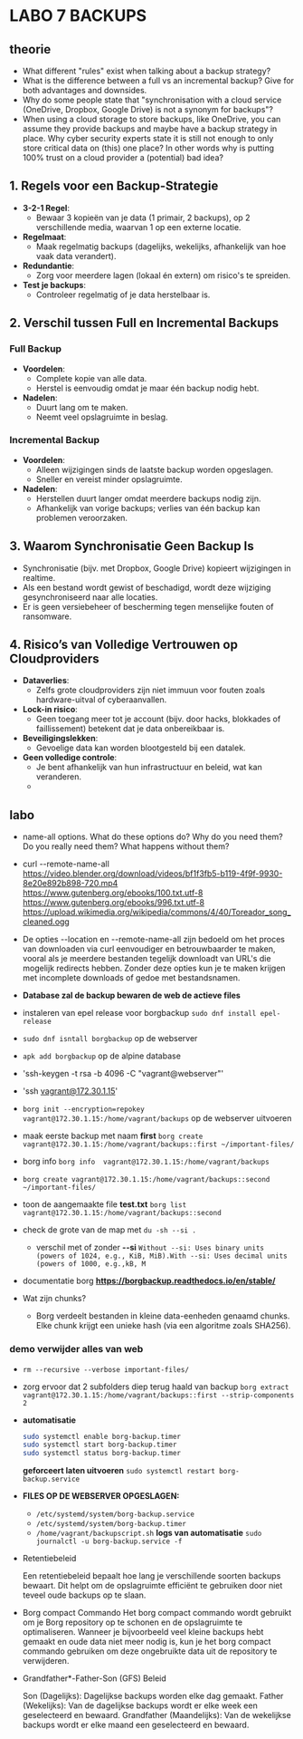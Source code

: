 # LABO 7 BACKUPS

## theorie

- What different "rules" exist when talking about a backup strategy?
- What is the difference between a full vs an incremental backup? Give for both advantages and downsides.
- Why do some people state that "synchronisation with a cloud service (OneDrive, Dropbox, Google Drive) is not a synonym for backups"?
- When using a cloud storage to store backups, like OneDrive, you can assume they provide backups and maybe have a backup strategy in place. Why cyber security experts state it is still not enough to only store critical data on (this) one place? In other words why is putting 100% trust on a cloud provider a (potential) bad idea?

## 1. Regels voor een Backup-Strategie

- **3-2-1 Regel**:
  - Bewaar 3 kopieën van je data (1 primair, 2 backups), op 2 verschillende media, waarvan 1 op een externe locatie.
- **Regelmaat**:
  - Maak regelmatig backups (dagelijks, wekelijks, afhankelijk van hoe vaak data verandert).
- **Redundantie**:
  - Zorg voor meerdere lagen (lokaal én extern) om risico's te spreiden.
- **Test je backups**:
  - Controleer regelmatig of je data herstelbaar is.

## 2. Verschil tussen Full en Incremental Backups

### Full Backup

- **Voordelen**:
  - Complete kopie van alle data.
  - Herstel is eenvoudig omdat je maar één backup nodig hebt.
- **Nadelen**:
  - Duurt lang om te maken.
  - Neemt veel opslagruimte in beslag.

### Incremental Backup

- **Voordelen**:
  - Alleen wijzigingen sinds de laatste backup worden opgeslagen.
  - Sneller en vereist minder opslagruimte.
- **Nadelen**:
  - Herstellen duurt langer omdat meerdere backups nodig zijn.
  - Afhankelijk van vorige backups; verlies van één backup kan problemen veroorzaken.

## 3. Waarom Synchronisatie Geen Backup Is

- Synchronisatie (bijv. met Dropbox, Google Drive) kopieert wijzigingen in realtime.
- Als een bestand wordt gewist of beschadigd, wordt deze wijziging gesynchroniseerd naar alle locaties.
- Er is geen versiebeheer of bescherming tegen menselijke fouten of ransomware.

## 4. Risico’s van Volledige Vertrouwen op Cloudproviders

- **Dataverlies**:
  - Zelfs grote cloudproviders zijn niet immuun voor fouten zoals hardware-uitval of cyberaanvallen.
- **Lock-in risico**:
  - Geen toegang meer tot je account (bijv. door hacks, blokkades of faillissement) betekent dat je data onbereikbaar is.
- **Beveiligingslekken**:
  - Gevoelige data kan worden blootgesteld bij een datalek.
- **Geen volledige controle**:
  - Je bent afhankelijk van hun infrastructuur en beleid, wat kan veranderen.
  -

## labo

- name-all options. What do these options do? Why do you need them? Do you really need them? What happens without them?
- curl --remote-name-all <https://video.blender.org/download/videos/bf1f3fb5-b119-4f9f-9930-8e20e892b898-720.mp4> <https://www.gutenberg.org/ebooks/100.txt.utf-8> <https://www.gutenberg.org/ebooks/996.txt.utf-8> <https://upload.wikimedia.org/wikipedia/commons/4/40/Toreador_song_cleaned.ogg>
- De opties --location en --remote-name-all zijn bedoeld om het proces van downloaden via curl eenvoudiger en betrouwbaarder te maken, vooral als je meerdere bestanden tegelijk downloadt van URL's die mogelijk redirects hebben. Zonder deze opties kun je te maken krijgen met incomplete downloads of gedoe met bestandsnamen.

- **Database zal de backup bewaren de web de actieve files**

- instaleren van epel release voor borgbackup `sudo dnf install epel-release`
- `sudo dnf isntall borgbackup` op de webserver
- `apk add borgbackup` op de alpine database
- 'ssh-keygen -t rsa -b 4096 -C "vagrant@webserver"'
- 'ssh vagrant@172.30.1.15'
- `borg init --encryption=repokey vagrant@172.30.1.15:/home/vagrant/backups` op de webserver uitvoeren
- maak eerste backup met naam **first** `borg create vagrant@172.30.1.15:/home/vagrant/backups::first ~/important-files/`
- borg info `borg info  vagrant@172.30.1.15:/home/vagrant/backups`
- `borg create vagrant@172.30.1.15:/home/vagrant/backups::second ~/important-files/`
- toon de aangemaakte file **test.txt** `borg list  vagrant@172.30.1.15:/home/vagrant/backups::second`

- check de grote van de map met `du -sh --si .`
  - verschil met of zonder **--si** `Without --si: Uses binary units (powers of 1024, e.g., KiB, MiB).With --si: Uses decimal units (powers of 1000, e.g.,kB, M`
- documentatie borg **<https://borgbackup.readthedocs.io/en/stable/>**
- Wat zijn chunks?
  - Borg verdeelt bestanden in kleine data-eenheden genaamd chunks. Elke chunk krijgt een unieke hash (via een algoritme zoals SHA256).

### demo verwijder alles van web

- `rm --recursive --verbose important-files/`
- zorg ervoor dat 2 subfolders diep terug haald van backup ```borg extract vagrant@172.30.1.15:/home/vagrant/backups::first --strip-components 2```

- **automatisatie**

    ```bash
    sudo systemctl enable borg-backup.timer
    sudo systemctl start borg-backup.timer
    sudo systemctl status borg-backup.timer
    ```

    **geforceert laten uitvoeren** `sudo systemctl restart borg-backup.service`

- **FILES OP DE WEBSERVER OPGESLAGEN:**
  - `/etc/systemd/system/borg-backup.service`
  - `/etc/systemd/system/borg-backup.timer`
  - `/home/vagrant/backupscript.sh`
**logs van automatisatie**
`sudo journalctl -u borg-backup.service -f`
- Retentiebeleid

    Een retentiebeleid bepaalt hoe lang je verschillende soorten backups bewaart. Dit helpt om de opslagruimte efficiënt te gebruiken door niet teveel oude backups op te slaan.
- Borg compact Commando
    Het borg compact commando wordt gebruikt om je Borg repository op te schonen en de opslagruimte te optimaliseren. Wanneer je bijvoorbeeld veel kleine backups hebt gemaakt en oude data niet meer nodig is, kun je het borg compact commando gebruiken om deze ongebruikte data uit de repository te verwijderen.
- Grandfather*-Father-Son (GFS) Beleid

    Son (Dagelijks): Dagelijkse backups worden elke dag gemaakt.
    Father (Wekelijks): Van de dagelijkse backups wordt er elke week een geselecteerd en bewaard.
    Grandfather (Maandelijks): Van de wekelijkse backups wordt er elke maand een geselecteerd en bewaard.
